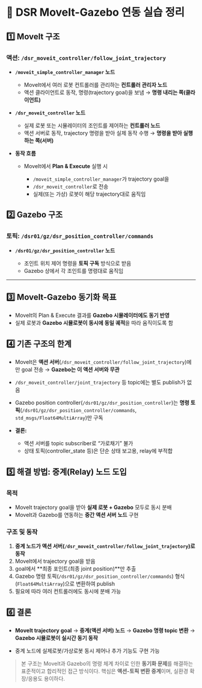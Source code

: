 # 🤖 DSR MoveIt-Gazebo 연동 실습 정리



## 1️⃣ MoveIt 구조

### 액션: `/dsr_moveit_controller/follow_joint_trajectory`

* **`/moveit_simple_controller_manager` 노드**

  * MoveIt에서 여러 로봇 컨트롤러를 관리하는 **컨트롤러 관리자 노드**
  * 액션 클라이언트로 동작, 명령(trajectory goal)을 보냄
    → **명령 내리는 쪽(클라이언트)**

* **`/dsr_moveit_controller` 노드**

  * 실제 로봇 또는 시뮬레이터의 조인트를 제어하는 **컨트롤러 노드**
  * 액션 서버로 동작, trajectory 명령을 받아 실제 동작 수행
    → **명령을 받아 실행하는 쪽(서버)**

* **동작 흐름**

  * MoveIt에서 **Plan & Execute** 실행 시

    * `/moveit_simple_controller_manager`가 trajectory goal을
    * `/dsr_moveit_controller`로 전송
    * 실제(또는 가상) 로봇이 해당 trajectory대로 움직임



## 2️⃣ Gazebo 구조

### 토픽: `/dsr01/gz/dsr_position_controller/commands`

* **`/dsr01/gz/dsr_position_controller` 노드**

  * 조인트 위치 제어 명령을 **토픽 구독** 방식으로 받음
  * Gazebo 상에서 각 조인트를 명령대로 움직임

---

## 3️⃣ MoveIt-Gazebo 동기화 목표

* MoveIt의 Plan & Execute 결과를 **Gazebo 시뮬레이터에도 동기 반영**
* 실제 로봇과 **Gazebo 시뮬로봇이 동시에 동일 궤적**을 따라 움직이도록 함



## 4️⃣ 기존 구조의 한계

* MoveIt은 **액션 서버**(`/dsr_moveit_controller/follow_joint_trajectory`)에만 goal 전송
  → **Gazebo는 이 액션 서버와 무관**

* `/dsr_moveit_controller/joint_trajectory` 등 topic에는 별도 publish가 없음

* Gazebo position controller(`/dsr01/gz/dsr_position_controller`)는
  **명령 토픽**(`/dsr01/gz/dsr_position_controller/commands`, `std_msgs/Float64MultiArray`)만 구독

* **결론:**

  * 액션 서버를 topic subscriber로 “가로채기” 불가
  * 상태 토픽(controller\_state 등)은 단순 상태 보고용, relay에 부적합



## 5️⃣ 해결 방법: 중계(Relay) 노드 도입

### 목적

* MoveIt trajectory goal을 받아 **실제 로봇 + Gazebo** 모두로 동시 분배
* MoveIt과 Gazebo를 연동하는 **중간 액션 서버 노드** 구현

### 구조 및 동작

1. **중계 노드가 액션 서버(`/dsr_moveit_controller/follow_joint_trajectory`)로 동작**
2. MoveIt에서 trajectory goal을 받음
3. goal에서 \*\*최종 포인트(최종 joint position)\*\*만 추출
4. Gazebo 명령 토픽(`/dsr01/gz/dsr_position_controller/commands`) 형식(`Float64MultiArray`)으로 변환하여 publish
5. 필요에 따라 여러 컨트롤러에도 동시에 분배 가능



## 6️⃣ 결론

* **MoveIt trajectory goal**
  → **중계(액션 서버) 노드**
  → **Gazebo 명령 topic 변환**
  → **Gazebo 시뮬로봇이 실시간 동기 동작**

* 중계 노드에 실제로봇/가상로봇 동시 제어나 추가 기능도 구현 가능



> 본 구조는 MoveIt과 Gazebo의 명령 체계 차이로 인한 **동기화 문제**를 해결하는 표준적이고 합리적인 접근 방식이다.
> 핵심은 **액션-토픽 변환 중계**이며, 실환경 확장/응용도 용이하다.

